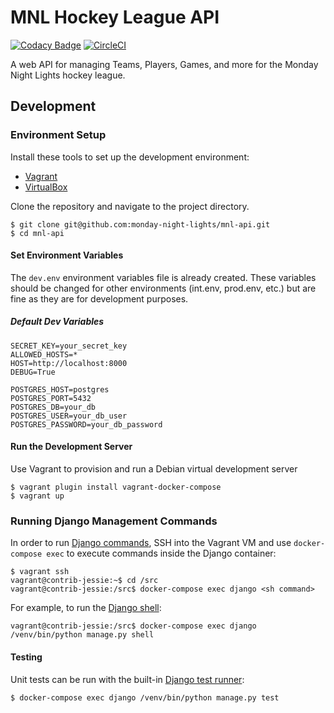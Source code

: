# MNL Hockey League API

[![Codacy Badge](https://api.codacy.com/project/badge/Grade/6c339980c6f742c7a23de84e313e6af4)](https://www.codacy.com/app/jdrager2/mnl-api?utm_source=github.com&utm_medium=referral&utm_content=monday-night-lights/mnl-api&utm_campaign=badger)
[![CircleCI](https://circleci.com/gh/monday-night-lights/mnl-api/tree/master.svg?style=svg)](https://circleci.com/gh/monday-night-lights/mnl-api/tree/master)

A web API for managing Teams, Players, Games, and more for the Monday Night
Lights hockey league.

## Development

### Environment Setup

Install these tools to set up the development environment:

- [Vagrant](https://www.vagrantup.com/downloads.html)
- [VirtualBox](https://www.virtualbox.org/wiki/Downloads)

Clone the repository and navigate to the project directory.

    $ git clone git@github.com:monday-night-lights/mnl-api.git
    $ cd mnl-api

#### Set Environment Variables

The `dev.env` environment variables file is already created. These variables
should be changed for other environments (int.env, prod.env, etc.) but are fine
as they are for development purposes.

##### Default Dev Variables

    SECRET_KEY=your_secret_key
    ALLOWED_HOSTS=*
    HOST=http://localhost:8000
    DEBUG=True

    POSTGRES_HOST=postgres
    POSTGRES_PORT=5432
    POSTGRES_DB=your_db
    POSTGRES_USER=your_db_user
    POSTGRES_PASSWORD=your_db_password

#### Run the Development Server

Use Vagrant to provision and run a Debian virtual development server

    $ vagrant plugin install vagrant-docker-compose
    $ vagrant up

### Running Django Management Commands

In order to run [Django commands](https://docs.djangoproject.com/en/1.11/ref/django-admin/),
SSH into the Vagrant VM and use `docker-compose exec` to execute commands
inside the Django container:

    $ vagrant ssh
    vagrant@contrib-jessie:~$ cd /src
    vagrant@contrib-jessie:/src$ docker-compose exec django <sh command>

For example, to run the
[Django shell](https://docs.djangoproject.com/en/1.11/ref/django-admin/#shell):

    vagrant@contrib-jessie:/src$ docker-compose exec django /venv/bin/python manage.py shell

#### Testing

Unit tests can be run with the built-in
[Django test runner](https://docs.djangoproject.com/en/1.11/topics/testing/overview/):

    $ docker-compose exec django /venv/bin/python manage.py test
